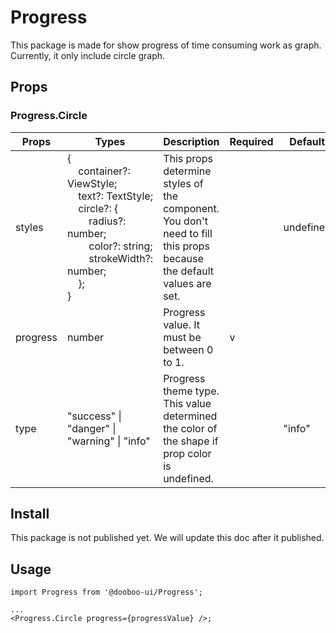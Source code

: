 # Progress

This package is made for show progress of time consuming work as graph. Currently, it only include circle graph.

## Props

### Progress.Circle

| Props    | Types                                                                                                                                                                                                                                                                                                                                                                                              | Description                                                                                                         | Required | Default   |
| -------- | -------------------------------------------------------------------------------------------------------------------------------------------------------------------------------------------------------------------------------------------------------------------------------------------------------------------------------------------------------------------------------------------------- | ------------------------------------------------------------------------------------------------------------------- | -------- | --------- |
| styles   | {<br/>&nbsp;&nbsp;&nbsp;&nbsp;container?: ViewStyle;<br/>&nbsp;&nbsp;&nbsp;&nbsp;text?: TextStyle;<br/>&nbsp;&nbsp;&nbsp;&nbsp;circle?: {<br/>&nbsp;&nbsp;&nbsp;&nbsp;&nbsp;&nbsp;&nbsp;&nbsp;radius?: number;<br/>&nbsp;&nbsp;&nbsp;&nbsp;&nbsp;&nbsp;&nbsp;&nbsp;color?: string;<br/>&nbsp;&nbsp;&nbsp;&nbsp;&nbsp;&nbsp;&nbsp;&nbsp;strokeWidth?: number;<br/>&nbsp;&nbsp;&nbsp;&nbsp;};<br/> } | This props determine styles of the component. You don't need to fill this props because the default values are set. |          | undefined |
| progress | number                                                                                                                                                                                                                                                                                                                                                                                             | Progress value. It must be between 0 to 1.                                                                          | v        |           |
| type     | "success" &#124; "danger" &#124; "warning" &#124; "info"                                                                                                                                                                                                                                                                                                                                           | Progress theme type. This value determined the color of the shape if prop color is undefined.                       |          | "info"    |

## Install

This package is not published yet. We will update this doc after it published.

## Usage

```tsx
import Progress from '@dooboo-ui/Progress';

...
<Progress.Circle progress={progressValue} />;
```
